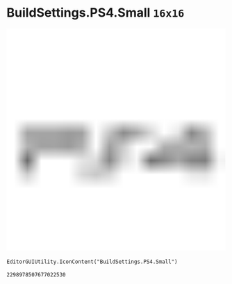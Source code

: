 # BuildSettings.PS4.Small `16x16`
<img src="/img/BuildSettings.PS4.Small.png" width=512 height=512>

``` CSharp
EditorGUIUtility.IconContent("BuildSettings.PS4.Small")
```
```
2298978507677022530
```
